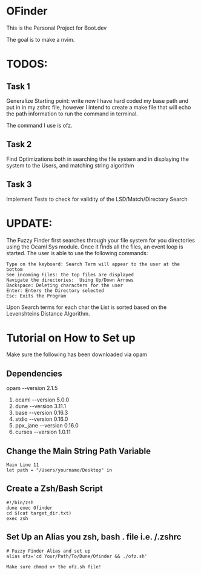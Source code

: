# OFinder

This is the Personal Project for Boot.dev

The goal is to make a nvim. 

# TODOS:


## Task 1
Generalize Starting point: write now I have hard coded my base path
and put in in my zshrc file, however I intend to create a make file 
that will echo the path information to run the command in terminal.

The command I use is ofz.

## Task 2 
Find Optimizations both in searching the file system and in displaying
the system to the Users, and matching string algorithm

## Task 3
Implement Tests to check for validity of the LSD/Match/Directory Search 


# UPDATE:

The Fuzzy Finder first searches through your file system for you 
directories using the Ocaml Sys module. Once it finds all the files,
an event loop is started. The user is able to use the following 
commands:

    Type on the keyboard: Search Term will appear to the user at the bottom
    See incoming Files: the top files are displayed
    Navigate the directories:  Using Up/Down Arrows
    Backspace: Deleting characters for the user
    Enter: Enters the Directory selected
    Esc: Exits the Program

Upon Search terms for each char the List is sorted based on the 
Levenshteins Distance Algorithm. 

# Tutorial on How to Set up

Make sure the following has been downloaded via opam
## Dependencies 

opam --version 2.1.5

1. ocaml                --version 5.0.0
2. dune                 --version 3.11.1
3. base                 --version 0.16.3
4. stdio                --version 0.16.0
5. ppx_jane             --version 0.16.0
7. curses               --version 1.0.11

## Change the Main String Path Variable

    Main Line 11
    let path = "/Users/yourname/Desktop" in

## Create a Zsh/Bash Script

    #!/bin/zsh
    dune exec Ofinder
    cd $(cat target_dir.txt)
    exec zsh

## Set Up an Alias you zsh, bash . file i.e. /.zshrc 

    # Fuzzy Finder Alias and set up
    alias ofz='cd Your/Path/To/Dune/Ofinder && ./ofz.sh'
    
    Make sure chmod x+ the ofz.sh file!

    
